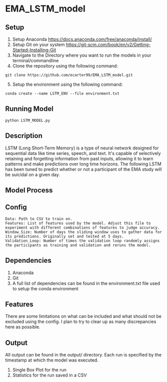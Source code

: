 # EMA_LSTM_model

## Setup
1. Setup Anaconda https://docs.anaconda.com/free/anaconda/install/
2. Setup Git on your system https://git-scm.com/book/en/v2/Getting-Started-Installing-Git
3. Navigate to the Directory where you want to run the models in your terminal/commandline
4. Clone the repository using the following command:
```
git clone https://github.com/ecarter99/EMA_LSTM_model.git
```
5. Setup the environment using the following command:
```
conda create --name LSTM_ENV --file environment.txt
```

## Running Model
```
python LSTM_MODEL.py
```

## Description
LSTM (Long Short-Term Memory) is a type of neural network designed for sequential data like time series, speech, and text. It's capable of selectively retaining and forgetting information from past inputs, allowing it to learn patterns and make predictions over long time horizons. The following LSTM has been tuned to predict whether or not a participant of the EMA study will be suicidal on a given day. 

## Model Process

## Config
```
Data: Path to CSV to train on.
Features: List of features used by the model. Adjust this file to experiment with different combinations of features to judge accuracy.
Window_Size: Number of days the sliding window uses to gather data for its predictions. Originally set and tested at 5 days.
Validation_Loop: Number of times the validation loop randomly assigns the participants as training and validation and reruns the model. 
```
## Dependencies
1. Anaconda
2. Git
3. A full list of dependencies can be found in the environment.txt file used to setup the conda environment

## Features
There are some limitations on what can be included and what should not be excluded using the config. I plan to try to clear up as many discrepancies here as possible.

## Output
All output can be found in the output/ directory. Each run is specified by the timestamp at which the model was executed. 

1. Single Box Plot for the run
2. Statistics for the run saved in a CSV

